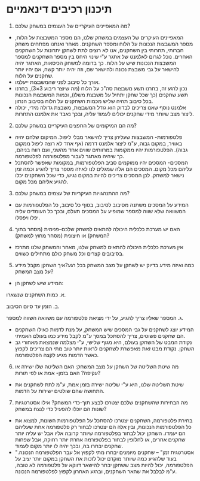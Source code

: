 # 	תיכנון רכיבים דינאמיים
1.	מה המאפיינים העיקריים של העצמים במשחק שלכם?
* 	המאפיינים העיקרים של העצמים במשחק שלנו, הם מספר המשבצות על הלוח, מספר המשבצות הנכונות על הלוח ומספר השחקנים.
מאחר ואנחנו מפתחים משחק חברותי, תחרותי בין השחקנים, אנו לא רוצים לתת לשחקן יתרונות על השחקנים האחרים. נוכל לגרום לאלמנט של אתגר ע"י שינוי היחס בין מספר השחקנים למספר המשבצות  הנכונות שיש על הלוח. כך בדומה למשחק הכיסאות, האתגר יהיה להישאר על גבי משבצת נכונה ולהישאר שם, וזה יהיה יותר קשה, אם יהיו יותר שחקנים על הלוח.
* 	אורך כל סיבוב לפני שהמשבצות ייעלמו.
* 	נכון לרגע זה, בחרנו תשע משבצות סה"כ על הלוח (מה שיוצר ריבוע 3×3), בחרנו תשע שחקנים (כך שכל שחקן יתחיל על משבצת משלו), וכמות המשבצות הנכונות בכל סיבוב תהיה שליש מכמות השחקנים על הלוח בסיבוב הנתון.
* 	אלמנט נוסף שאנו צריכים לבדוק הוא גודל המשבצות, משבצת גדולה מידי, יכולה ליצור מצב שיותר מידי שחקנים יכולים לעמוד עליה, ובכך נאבד את אלמנט התחרות.
2. 	מה הם המיקומים של החפצים העיקריים במשחק שלכם?
* 	פלטפורמות- המשבצות שעליהן צריך להישאר מבלי ליפול. המיקום שלהם יהיה באוויר, במקום גבוה, ע"מ ליצור אלמנט דרמה (אף אחד לא רוצה ליפול ממקום גבוה). הפלטפורמות יהיו ממקומות במרווחים שווים אחד מהשני, ועם רווח בניהם, כך שיהיה מאתגר לעבור מפלטפורמה לפלטפורמה.
* 	המסכים- המסכים יהיו ממוקמים סביב הפלטפורמות, במקומות שאפשר להסתכל עליהם מכל מקום. המסכים הם אלה שמגלים לנו לאיזה מספר צריך להגיע וכמה זמן נישאר למשחק. לכן המסכים צריכים להיות במקום נגיש, כדי שכל השחקנים יכלו להגיע אליהם מכל מקום.
3.	מה ההתנהגויות העיקריות של עצמים במשחק שלכם?
* 	המידע על המסכים משתנה מסיבוב לסיבוב, בסוף כל סיבוב, כל הפלטפורמות עם המשוואה שלא שווה למספר שמופיע על המסכים תעלם, ובכך כל העומדים עליה יפלו ויפסלו.
4.	האם יש מערכת כלכלית היכולה להתאים למשחק שלכם–פנימית (מסחר בתוך המשחק) או
חיצונית (מסחר מחוץ למשחק)?
* 	אין מערכת כלכלית היכולה להתאים למשחק שלנו, מאחר והמשחק שלנו מתרכז בסיבובים קצרים וכל משחק כולם מתחילים כשווים.
5. 	כמה ואיזה מידע בדיוק יש לשחקן על מצב המשחק בכל רגע?איך השחקן מקבל מידע על מצב
המשחק?
* 	המידע שיש לשחקן הן:

א. 	כמות השחקנים שנשארו.

ב. 	הזמן עד סיום הסיבוב.

ג.	המספר שאליו צריך להגיע, על ידי  מציאת פלטפורמה עם משוואה השווה למספר.

*  המידע יוצג לשחקנים על גבי המסכים שיש המשחק, על מנת לדמות כאילו השחקנים הם שחקנים פשוטים, צריך להסתכל במסך ע"מ לקבל מידע כמו בעולם האמיתי.
*  נקודת המבט של השחקן בעולם, היא מגוף שלישי, ע"י מצלמה שנמצאת מאחורי גב השחקן. נקודת מבט זאת מאפשרת לשחקנים לראות יותר טוב מתי הם צריכים לקפוץ כאשר הדמות מגיע לקצה הפלטפורמה.
6.	מה שיטת השליטה של השחקן על מצב המשחק: האם השליטה שלו ישירה או עקיפה? האם בזמן- אמת או לפי תורות?
* 	שיטת השליטה שלנו, היא ע"י שליטה ישירה בזמן אמת, ע"מ לתת לשחקנים את התחושה שהם שולטים ישירות על הדמות.
7.	מה הבחירות שהשחקנים שלכם יצטרכו לבצע תוך-כדי המשחק? אילו אסטרטגיות שונות הם יוכלו להפעיל כדי לנצח במשחק?
* 	בחירת פלטפורמה, השחקנים יצטרכו להסתכל על הפלטפורמות השונות, למצוא את כל הפלטפורמות הנכונות, ובין אלה הם יצטרכו לבחור רק פלטפורמה אחת שעליהם הם יעמדו. השחקן יכול לבחור בפלטפורמה שיותר קרובה אליו אבל יש עליה יותר שחקנים אחרים, או לחלופין לבחור בפלטפורמה אחרת יותר רחוקה, אבל שפחות שחקנים יבחרו בה, ובכך יהיה לו יותר מקום לעמוד.
* 	"אסטרטגית זמן" – שחקנים מיומנים יבחרו מתי לקפוץ אל עבר הפלטפורמה הנכונה. בעוד שלהגיע כמה שיותר מוקדם יכול לזכות את השחקן במקום יותר יציב על הפלטפורמה, יכול להיות מצב ששחקן יבחר להישאר דווקא על פלטפורמה לא טובה, ע"מ לבלבל את שהאר השחקנים, וברגע האחרון לקפוץ לפלטפורמה הנכונה.

